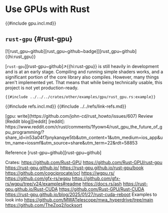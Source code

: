 # Use GPUs with Rust

{{#include gpu.incl.md}}

## `rust-gpu` {#rust-gpu}

[![rust_gpu~github][rust_gpu~github~badge]][rust_gpu~github]{{hi:rust_gpu}}

[`rust-gpu`][rust-gpu~github]↗{{hi:rust-gpu}} is still heavily in development and is at an early stage. Compiling and running simple shaders works, and a significant portion of the core library also compiles. However, many things aren't implemented yet. That means that while being technically usable, this project is not yet production-ready.

```rust,editable
{{#include ../../../crates/other/examples/gpu/rust_gpu.rs:example}}
```



{{#include refs.incl.md}}
{{#include ../../refs/link-refs.md}}

<div class="hidden">
[gpu: write](https://github.com/john-cd/rust_howto/issues/607)
Review [Reddit blog][reddit] [reddit]: https://www.reddit.com/r/rust/comments/1fyown4/rust_gpu_the_future_of_gpu_programming/?share_id=in53a04f7pnykanqye5tb&utm_content=1&utm_medium=ios_app&utm_name=iossmf&utm_source=share&utm_term=22&rdt=58853

Reference [rust-gpu~github][rust-gpu~github]

Crates:
https://github.com/Rust-GPU
https://github.com/Rust-GPU/rust-gpu https://rust-gpu.github.io/ https://rust-gpu.github.io/rust-gpu/book
https://github.com/cogciprocate/ocl
https://wgpu.rs/  https://github.com/gfx-rs/wgpu https://github.com/gfx-rs/wgpu/tree/v24/examples#readme
https://docs.rs/ash
https://rust-gpu.github.io/Rust-CUDA
https://github.com/Rust-GPU/Rust-CUDA  https://rust-gpu.github.io/blog/2025/01/27/rust-cuda-reboot
Examples to look into
https://github.com/MWATelescope/mwa_hyperdrive/tree/main
https://github.com/TheZoq2/locksort

</div>
